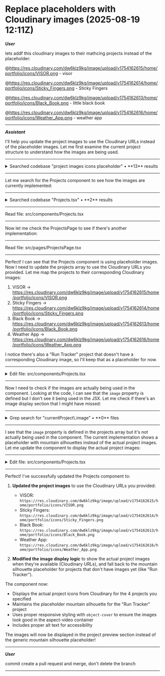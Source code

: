 <!-- Generated by SpecStory -->

# Replace placeholders with Cloudinary images (2025-08-19 12:11Z)

_**User**_

lets addf this cloudinary images to their mathcing projects instead of the placeholder:

@https://res.cloudinary.com/dw6klz9kg/image/upload/v1754162615/home/portfolio/icons/VISOR.png - visor

@https://res.cloudinary.com/dw6klz9kg/image/upload/v1754162614/home/portfolio/icons/Sticky_Fingers.png - Sticky Fingers

@https://res.cloudinary.com/dw6klz9kg/image/upload/v1754162613/home/portfolio/icons/Black_Book.png - little black book

@https://res.cloudinary.com/dw6klz9kg/image/upload/v1754162616/home/portfolio/icons/Weather_App.png - weather app

---

_**Assistant**_

I'll help you update the project images to use the Cloudinary URLs instead of the placeholder images. Let me first examine the current project structure to understand how the images are being used.


---

<details>
                <summary>Searched codebase "project images icons placeholder" • **13** results</summary>
            
| File | Lines |
|------|-------|
| `src/components/Projects.tsx` | L1-53 |
| `src/components/Projects.tsx` | L144-167 |
| `src/App.tsx` | L1-74 |
| `src/components/LoadingScreen.tsx` | L31-79 |
| `src/components/Projects.tsx` | L167-213 |
| `src/components/Projects.tsx` | L117-144 |
| `src/components/LoadingScreen.tsx` | L1-31 |
| `src/components/About.tsx` | L1-48 |
| `tailwind.config.js` | L1-48 |
| `index.html` | L1-14 |
| `src/index.css` | L1-55 |
| `src/components/Projects.tsx` | L213-218 |
| `src/components/Projects.tsx` | L218-220 |

</details>

---

Let me search for the Projects component to see how the images are currently implemented:


---

<details>
            <summary>Searched codebase "Projects.tsx" • **2** results</summary>
        
| File |
|------|
| `/Users/arranstrange/Documents/Coding/Portfolio 2/src/components/Projects.tsx` |
| `/Users/arranstrange/Documents/Coding/Portfolio 2/src/pages/ProjectsPage.tsx` |

</details>

---

Read file: src/components/Projects.tsx

---

Now let me check the ProjectsPage to see if there's another implementation:


---

Read file: src/pages/ProjectsPage.tsx

---

Perfect! I can see that the Projects component is using placeholder images. Now I need to update the projects array to use the Cloudinary URLs you provided. Let me map the projects to their corresponding Cloudinary images:

1. VISOR → https://res.cloudinary.com/dw6klz9kg/image/upload/v1754162615/home/portfolio/icons/VISOR.png
2. Sticky Fingers → https://res.cloudinary.com/dw6klz9kg/image/upload/v1754162614/home/portfolio/icons/Sticky_Fingers.png
3. Black Book → https://res.cloudinary.com/dw6klz9kg/image/upload/v1754162613/home/portfolio/icons/Black_Book.png
4. Weather App → https://res.cloudinary.com/dw6klz9kg/image/upload/v1754162616/home/portfolio/icons/Weather_App.png

I notice there's also a "Run Tracker" project that doesn't have a corresponding Cloudinary image, so I'll keep that as a placeholder for now.


---

<details><summary>Edit file: src/components/Projects.tsx</summary>

undefined

**Chunk 1**
Lines added: 1, lines removed: 1

```diff
@@ -12,5 +12,5 @@
        description: "Photography tool for film simulations and presets",
        stack: ["React", "TypeScript", "Node.js"],
-       image: "/placeholder-visor.jpg",
+       image: "https://res.cloudinary.com/dw6klz9kg/image/upload/v1754162615/home/portfolio/icons/VISOR.png",
        link: "#",
      },
```

**Chunk 2**
Lines added: 1, lines removed: 1

```diff
@@ -28,5 +28,5 @@
        description: "Clean dark UI drinks library with filters",
        stack: ["React", "Tailwind", "Cocktail API"],
-       image: "/placeholder-drinks.jpg",
+       image: "https://res.cloudinary.com/dw6klz9kg/image/upload/v1754162613/home/portfolio/icons/Black_Book.png",
        link: "#",
      },
```

**Chunk 3**
Lines added: 1, lines removed: 1

```diff
@@ -36,5 +36,5 @@
        description: "Minimal weather interface with location tracking",
        stack: ["React", "OpenWeather API", "Geolocation"],
-       image: "/placeholder-weather.jpg",
+       image: "https://res.cloudinary.com/dw6klz9kg/image/upload/v1754162616/home/portfolio/icons/Weather_App.png",
        link: "#",
      },
```

**Chunk 4**
Lines added: 1, lines removed: 1

```diff
@@ -44,5 +44,5 @@
        description: "Street food market website",
        stack: ["WordPress", "Custom Theme", "WooCommerce"],
-       image: "/placeholder-food.jpg",
+       image: "https://res.cloudinary.com/dw6klz9kg/image/upload/v1754162614/home/portfolio/icons/Sticky_Fingers.png",
        link: "#",
      },
```

</details>

---

Now I need to check if the images are actually being used in the component. Looking at the code, I can see that the `image` property is defined but I don't see it being used in the JSX. Let me check if there's an image display section that I might have missed:


---

<details>
            <summary>Grep search for "currentProject\.image" • **0** files</summary>
        
No results found
</details>

---

I see that the `image` property is defined in the projects array but it's not actually being used in the component. The current implementation shows a placeholder with mountain silhouettes instead of the actual project images. Let me update the component to display the actual project images:


---

<details><summary>Edit file: src/components/Projects.tsx</summary>

undefined

**Chunk 1**
Lines added: 34, lines removed: 26

```diff
@@ -79,30 +79,38 @@
              <div className="mb-6 md:mb-8">
                <div className="aspect-video border border-warm-white/20 rounded-lg overflow-hidden relative">
-                 <div className="absolute inset-0 flex items-center justify-center">
-                   <div className="text-center">
-                     <div className="text-warm-white/60 font-satoshi text-sm md:text-lg mb-2 md:mb-4">
-                       {currentProject.title} Preview
-                     </div>
-                     {/* Mountain silhouette */}
-                     <div className="w-20 h-10 md:w-32 md:h-16 mx-auto">
-                       <svg
-                         viewBox="0 0 128 64"
-                         fill="none"
-                         xmlns="http://www.w3.org/2000/svg"
-                       >
-                         <path
-                           d="M0 64L20 40L40 50L60 30L80 45L100 25L128 45V64H0Z"
-                           fill="#374151"
-                           opacity="0.6"
-                         />
-                         <path
-                           d="M10 64L25 45L40 55L60 35L80 50L100 30L118 50V64H10Z"
-                           fill="#4B5563"
-                           opacity="0.4"
-                         />
-                       </svg>
-                     </div>
-                   </div>
-                 </div>
+                 {currentProject.image && currentProject.image.startsWith('http') ? (
+                   <img
+                     src={currentProject.image}
+                     alt={`${currentProject.title} preview`}
+                     className="w-full h-full object-cover"
+                   />
+                 ) : (
+                   <div className="absolute inset-0 flex items-center justify-center">
+                     <div className="text-center">
+                       <div className="text-warm-white/60 font-satoshi text-sm md:text-lg mb-2 md:mb-4">
+                         {currentProject.title} Preview
+                       </div>
+                       {/* Mountain silhouette */}
+                       <div className="w-20 h-10 md:w-32 md:h-16 mx-auto">
+                         <svg
+                           viewBox="0 0 128 64"
+                           fill="none"
+                           xmlns="http://www.w3.org/2000/svg"
+                         >
+                           <path
+                             d="M0 64L20 40L40 50L60 30L80 45L100 25L128 45V64H0Z"
+                             fill="#374151"
+                             opacity="0.6"
+                           />
+                           <path
+                             d="M10 64L25 45L40 55L60 35L80 50L100 30L118 50V64H10Z"
+                             fill="#4B5563"
+                             opacity="0.4"
+                           />
+                         </svg>
+                       </div>
+                     </div>
+                   </div>
+                 )}
                </div>
              </div>
```

</details>

---

Perfect! I've successfully updated the Projects component to:

1. **Updated the project images** to use the Cloudinary URLs you provided:
   - VISOR: `https://res.cloudinary.com/dw6klz9kg/image/upload/v1754162615/home/portfolio/icons/VISOR.png`
   - Sticky Fingers: `https://res.cloudinary.com/dw6klz9kg/image/upload/v1754162614/home/portfolio/icons/Sticky_Fingers.png`
   - Black Book: `https://res.cloudinary.com/dw6klz9kg/image/upload/v1754162613/home/portfolio/icons/Black_Book.png`
   - Weather App: `https://res.cloudinary.com/dw6klz9kg/image/upload/v1754162616/home/portfolio/icons/Weather_App.png`

2. **Modified the image display logic** to show the actual project images when they're available (Cloudinary URLs), and fall back to the mountain silhouette placeholder for projects that don't have images yet (like "Run Tracker").

The component now:
- Displays the actual project icons from Cloudinary for the 4 projects you specified
- Maintains the placeholder mountain silhouette for the "Run Tracker" project
- Uses proper responsive styling with `object-cover` to ensure the images look good in the aspect-video container
- Includes proper alt text for accessibility

The images will now be displayed in the project preview section instead of the generic mountain silhouette placeholder!

---

_**User**_

commit create a pull request and merge, don't delete the branch

---

